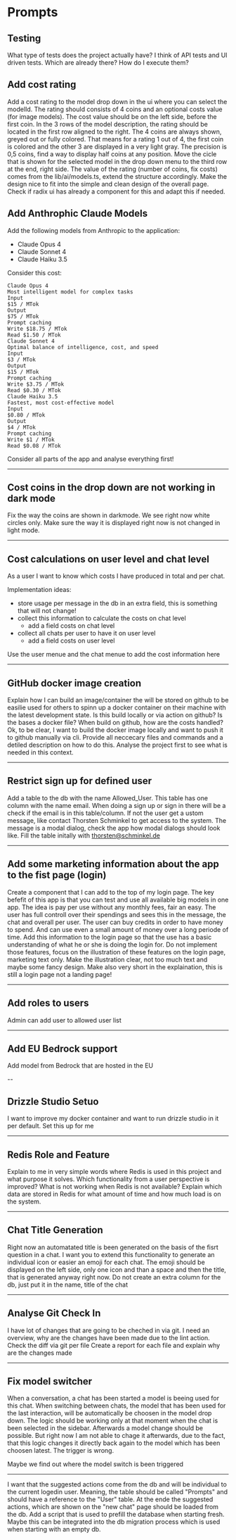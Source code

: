 # Prompts

## Testing

What type of tests does the project actually have?
I think of API tests and UI driven tests. Which are already there?
How do I execute them?


##  Add cost rating

Add a cost rating to the model drop down in the ui where you can select the modelId.
The rating should consists of 4 coins and an optional costs value (for image models).
The cost value should be on the left side, before the first coin.
In the 3 rows of the model description, the rating should be located in the first row aligned to the right.
The 4 coins are always shown, greyed out or fully colored. That means for a rating 1 out of 4,
the first coin is colored and the other 3 are displayed in a very light gray.
The precision is 0,5 coins, find a way to display half coins at any position.
Move the cicle that is shown for the selected model in the drop down menu to the third row at the end, right side.
The value of the rating (number of coins, fix costs) comes from the lib/ai/models.ts, extend the structure accordingly.
Make the design nice to fit into the simple and clean design of the overall page.
Check if radix ui has already a component for this and adapt this if needed.

## Add Anthrophic Claude Models

Add the following models from Anthropic to the application:
- Claude Opus 4
- Claude Sonnet 4
- Claude Haiku 3.5

Consider this cost:
```
Claude Opus 4
Most intelligent model for complex tasks
Input
$15 / MTok
Output
$75 / MTok
Prompt caching
Write $18.75 / MTok
Read $1.50 / MTok
Claude Sonnet 4
Optimal balance of intelligence, cost, and speed
Input
$3 / MTok
Output
$15 / MTok
Prompt caching
Write $3.75 / MTok
Read $0.30 / MTok
Claude Haiku 3.5
Fastest, most cost-effective model
Input
$0.80 / MTok
Output
$4 / MTok
Prompt caching
Write $1 / MTok
Read $0.08 / MTok
```

Consider all parts of the app and analyse everything first!

---

## Cost coins in the drop down are not working in dark mode

Fix the way the coins are shown in darkmode.
We see right now white circles only.
Make sure the way it is displayed right now is not changed in light mode.

---

## Cost calculations on user level and chat level

As a user I want to know which costs I have produced in total and per chat.

Implementation ideas:
- store usage per message in the db in an extra field, this is something that will not change!
- collect this information to calculate the costs on chat level
  - add a field costs on chat level
- collect all chats per user to have it on user level
  - add a field costs on user level

Use the user menue and the chat menue to add the cost information here

---

## GitHub docker image creation

Explain how I can build an image/container the will be stored on github to be easilie used for others to spinn up a docker container on their machine with the latest development state.
Is this build locally or via action on github?
Is the bases a docker file?
When build on github, how are the costs handled?
Ok, to be clear, I want to build the docker image locally and want to push it to github manually via cli.
Provide all neccecary files and commands and a detiled description on how to do this.
Analyse the project first to see what is needed in this context.

---

## Restrict sign up for defined user

Add a table to the db with the name Allowed_User.
This table has one column with the name email.
When doing a sign up or sign in there will be a check if the email is in this table/column.
If not the user get a ustom message, like contact Thorsten Schminkel to get access to the system.
The message is a modal dialog, check the app how modal dialogs should look like.
Fill the table initally with thorsten@schminkel.de

---

## Add some marketing information about the app to the fist page (login)

Create a component that I can add to the top of my login page.
The key befefit of this app is that you can test and use all available big models in one app.
The idea is pay per use without any monthly fees, fair an easy.
The user has full controll over their spendings and sees this in the message, the chat and overall per user.
The user can buy credits in order to have money to spend. And can use even a small amount of money over a long periode of time.
Add this information to the login page so that the use has a basic understanding of what he or she is doing the login for.
Do not implement those features, focus on the illustration of these features on the login page, marketing text only.
Make the illustration clear, not too much text and maybe some fancy design.
Make also very short in the explaination, this is still a login page not a landing page!

---

## Add roles to users

Admin can add user to allowed user list

---

## Add EU Bedrock support

Add model from Bedrock that are hosted in the EU

--

## Drizzle Studio Setuo

I want to improve my docker container and want to run drizzle studio in it per default. Set this up for me

---

## Redis Role and Feature

Explain to me in very simple words where Redis is used in this project and what purpose it solves.
Which functionality from a user perspective is improved?
What is not working when Redis is not available?
Explain which data are stored in Redis for what amount of time and how much load is on the system.

---

## Chat Title Generation

Right now an automatated title is been generated on the basis of the fisrt question in a chat.
I want you to extend this functionality to generate an individual icon or easier an emoji for each chat.
The emoji should be displayed on the left side, only one icon and than a space and then the title,
that is generated anyway right now.
Do not create an extra column for the db, just put it in the name, title of the chat

---

## Analyse Git Check In

I have lot of changes that are going to be cheched in via git.
I need an overview, why are the changes have been made due to the lint action.
Check the diff via git per file
Create a report for each file and explain why are the changes made

---

## Fix model switcher

When a conversation, a chat has been started a model is beeing used for this chat. When switching between chats, the model that has been used for the last interaction, will be automatically be choosen in the model drop down.
The logic should be working only at that moment when the chat is been selected in the sidebar. Afterwards a model change should be possible.
But right now I am not able to chage it afterwards, due to the fact, that this logic changes it directly back again to the model which has been choosen latest. The trigger is wrong.

Maybe we find out where the model switch is been triggered

---

I want that the suggested actions come from the db and will be individual to the current logedin user.
Meaning, the table should be called "Prompts" and should have a reference to the "User" table.
At the ende the suggested actions, which are shown on the "new chat" page should be loaded from the db.
Add a script that is used to prefill the database when starting fresh. Maybe this can be integrated into the db migration process which is used when starting with an empty db.